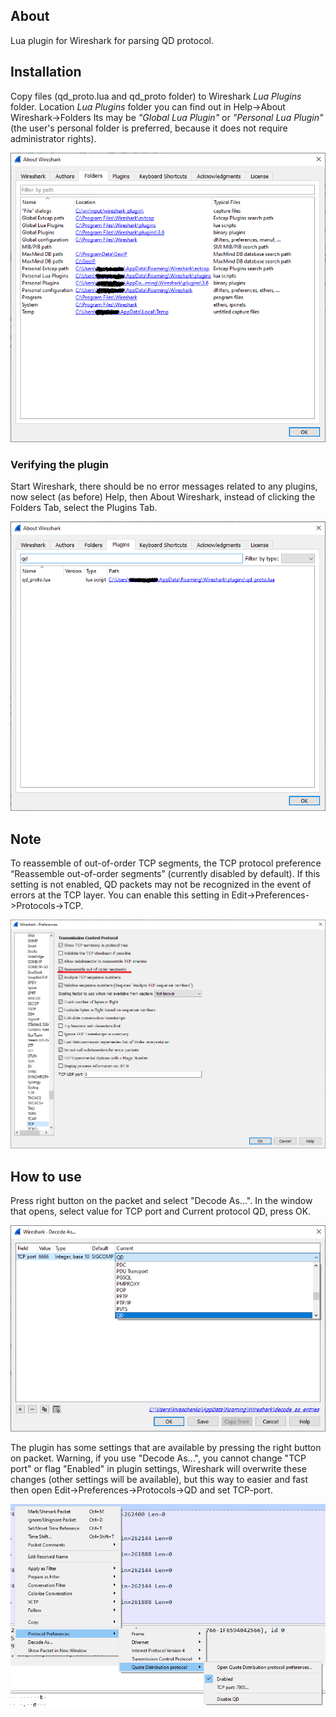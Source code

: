 ## About

Lua plugin for Wireshark for parsing QD protocol.

## Installation

Copy files (qd_proto.lua and qd_proto folder) to Wireshark *Lua Plugins* folder.
Location *Lua Plugins* folder you can find out in Help->About Wireshark->Folders
Its may be *"Global Lua Plugin"* or *"Personal Lua Plugin"* (the user's personal
folder is preferred, because it does not require administrator rights).

![About Wireshark](/doc/img/wireshark_about.png?raw=true)

### Verifying the plugin

Start Wireshark, there should be no error messages related to any plugins, now
select (as before) Help, then About Wireshark, instead of clicking the Folders
Tab, select the Plugins Tab.

![Plugin](/doc/img/wireshark_plugin.png?raw=true)

## Note

To reassemble of out-of-order TCP segments, the TCP protocol preference
“Reassemble out-of-order segments” (currently disabled by default). If this
setting is not enabled, QD packets may not be recognized in the event of errors
at the TCP layer. You can enable this setting in
Edit->Preferences->Protocols->TCP.

![Reassemble TCP](/doc/img/wireshark_reassemble_tcp.png?raw=true)

## How to use

Press right button on the packet and select "Decode As...". In the window that
opens, select value for TCP port and Current protocol QD, press OK.

![Decode As...](/doc/img/wireshark_decode_as.png?raw=true)

The plugin has some settings that are available by pressing the right button on
packet. Warning, if you use "Decode As...", you cannot change "TCP port" or flag
"Enabled" in plugin settings, Wireshark will overwrite these changes (other
settings will be available), but this way to easier and fast then open
Edit->Preferences->Protocols->QD and set TCP-port.

![Plugins preference](/doc/img/wireshark_plugin_settings.png?raw=true)
